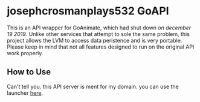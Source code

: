 # josephcrosmanplays532 GoAPI
This is an API wrapper for GoAnimate, which had shut down *on december 19 2019*.	Unlike other services that attempt to sole the same problem, this project allows the LVM to access data peristence and is very portable.  Please keep in mind that not all features designed to run on the original API work properly.
## How to Use
Can't tell you. this API server is ment for my domain. you can use the launcher <a href="https://github.com/josephcrosmanplays532/josephcrosmanplays532.github.io-launcher">here</a>.

